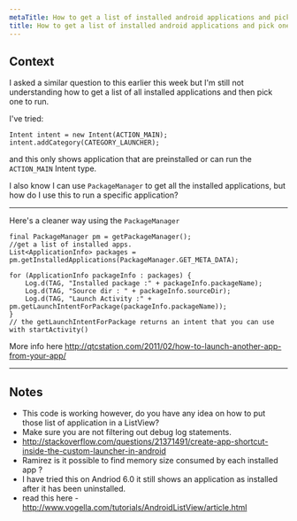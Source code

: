 ```yaml
---
metaTitle: How to get a list of installed android applications and pick one to run
title: How to get a list of installed android applications and pick one to run
---
```


## Context

I asked a similar question to this earlier this week but I'm still not understanding how to get a list of all installed applications and then pick one to run. 


I've tried: 



```
Intent intent = new Intent(ACTION_MAIN);
intent.addCategory(CATEGORY_LAUNCHER);

```

and this only shows application that are preinstalled or can run the `ACTION_MAIN` Intent type.


I also know I can use `PackageManager` to get all the installed applications, but how do I use this to run a specific application?



---

Here's a cleaner way using the `PackageManager`



```
final PackageManager pm = getPackageManager();
//get a list of installed apps.
List<ApplicationInfo> packages = pm.getInstalledApplications(PackageManager.GET_META_DATA);

for (ApplicationInfo packageInfo : packages) {
    Log.d(TAG, "Installed package :" + packageInfo.packageName);
    Log.d(TAG, "Source dir : " + packageInfo.sourceDir);
    Log.d(TAG, "Launch Activity :" + pm.getLaunchIntentForPackage(packageInfo.packageName)); 
}
// the getLaunchIntentForPackage returns an intent that you can use with startActivity() 

```

More info here <http://qtcstation.com/2011/02/how-to-launch-another-app-from-your-app/>



---

## Notes

- This code is working however, do you have any idea on how to put those list of application in a ListView?
- Make sure you are not filtering out debug log statements.
- http://stackoverflow.com/questions/21371491/create-app-shortcut-inside-the-custom-launcher-in-android
-  Ramirez is it possible to find memory size consumed by each installed app ?
- I have tried this on Andriod 6.0 it still shows an application as installed after it has been uninstalled.
- read this here - http://www.vogella.com/tutorials/AndroidListView/article.html

